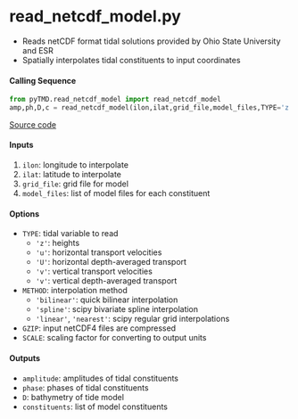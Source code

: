 read_netcdf_model.py
====================

 - Reads netCDF format tidal solutions provided by Ohio State University and ESR
 - Spatially interpolates tidal constituents to input coordinates

#### Calling Sequence
```python
from pyTMD.read_netcdf_model import read_netcdf_model
amp,ph,D,c = read_netcdf_model(ilon,ilat,grid_file,model_files,TYPE='z',METHOD='spline')
```
[Source code](https://github.com/tsutterley/pyTMD/blob/main/pyTMD/read_netcdf_model.py)

#### Inputs
  1. `ilon`: longitude to interpolate
  2. `ilat`: latitude to interpolate
  3. `grid_file`: grid file for model
  4. `model_files`: list of model files for each constituent

#### Options
 - `TYPE`: tidal variable to read
    * `'z'`: heights
    * `'u'`: horizontal transport velocities
    * `'U'`: horizontal depth-averaged transport
    * `'v'`: vertical transport velocities
    * `'v'`: vertical depth-averaged transport
 - `METHOD`: interpolation method
    * `'bilinear'`: quick bilinear interpolation
    * `'spline'`: scipy bivariate spline interpolation
    * `'linear'`, `'nearest'`: scipy regular grid interpolations
 - `GZIP`: input netCDF4 files are compressed
 - `SCALE`: scaling factor for converting to output units

#### Outputs
 - `amplitude`: amplitudes of tidal constituents
 - `phase`: phases of tidal constituents
 - `D`: bathymetry of tide model
 - `constituents`: list of model constituents
